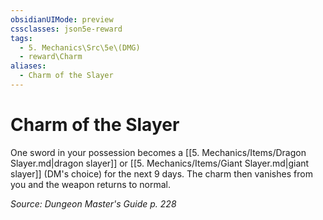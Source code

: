 ```yaml
---
obsidianUIMode: preview
cssclasses: json5e-reward
tags:
  - 5. Mechanics\Src\5e\(DMG)
  - reward\Charm
aliases:
  - Charm of the Slayer
---
```

# Charm of the Slayer

One sword in your possession becomes a [[5. Mechanics/Items/Dragon Slayer.md\|dragon slayer]] or [[5. Mechanics/Items/Giant Slayer.md\|giant slayer]] (DM's choice) for the next 9 days. The charm then vanishes from you and the weapon returns to normal.

*Source: Dungeon Master's Guide p. 228*
